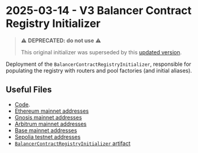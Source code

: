 # 2025-03-14 - V3 Balancer Contract Registry Initializer

> ⚠️ **DEPRECATED: do not use** ⚠️
>
> This original initializer was superseded by this [updated version](../../scripts/20250411-balancer-registry-initializer-v2/).

Deployment of the `BalancerContractRegistryInitializer`, responsible for populating the registry with routers and pool factories (and initial aliases).

## Useful Files

- [Code](https://github.com/balancer/balancer-v3-monorepo/commit/e1ae7f091244ae20e5c1add3e7f89b6d33f48d23).
- [Ethereum mainnet addresses](./output/mainnet.json)
- [Gnosis mainnet addresses](./output/gnosis.json)
- [Arbitrum mainnet addresses](./output/arbitrum.json)
- [Base mainnet addresses](./output/base.json)
- [Sepolia testnet addresses](./output/sepolia.json)
- [`BalancerContractRegistryInitializer` artifact](./artifact/BalancerContractRegistryInitializer.json)
